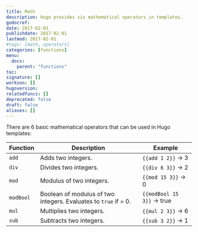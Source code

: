 ```yaml
---
title: Math
description: Hugo provides six mathematical operators in templates.
godocref:
date: 2017-02-01
publishdate: 2017-02-01
lastmod: 2017-02-01
#tags: [math, operators]
categories: [functions]
menu:
  docs:
    parent: "functions"
toc:
signature: []
workson: []
hugoversion:
relatedfuncs: []
deprecated: false
draft: false
aliases: []
---
```


There are 6 basic mathematical operators that can be used in Hugo templates:

| Function | Description              | Example                       |
| -------- | ------------------------ | ----------------------------- |
| `add`    | Adds two integers.       | `{{add 1 2}}` &rarr; 3        |
| `div`    | Divides two integers.    | `{{div 6 3}}` &rarr; 2        |
| `mod`    | Modulus of two integers. | `{{mod 15 3}}` &rarr; 0       |
| `modBool`| Boolean of modulus of two integers. Evaluates to `true` if = 0. | `{{modBool 15 3}}` &rarr; true |
| `mul`    | Multiplies two integers. | `{{mul 2 3}}` &rarr; 6        |
| `sub`    | Subtracts two integers.  | `{{sub 3 2}}` &rarr; 1        |

